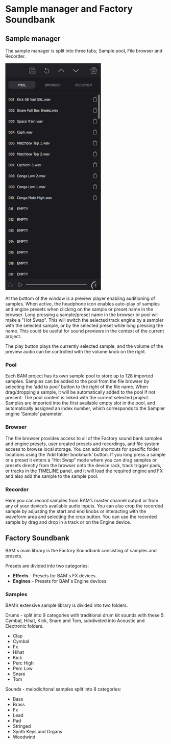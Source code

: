 # Sample manager and Factory Soundbank

## Sample manager

The sample manager is split into three tabs; Sample pool, File browser
and Recorder.

<img src="/bam/images/sample-manager-soundbank/sample-manager.png" width="300" alt="sample-manager-pool.png" />

At the bottom of the window is a preview player enabling auditioning of
samples. When active, the headphone icon enables auto-play of samples
and engine presets when clicking on the sample or preset name in the
browser. Long pressing a sample/preset name in the browser or pool will
make a "Hot Swap". This will switch the selected track engine by a
sampler with the selected sample, or by the selected preset while long
pressing the name. This could be useful for sound previews in the
context of the current project.

The play button plays the currently selected sample, and the volume of
the preview audio can be controlled with the volume knob on the right.

### Pool

Each BAM project has its own sample pool to store up to 128 imported
samples. Samples can be added to the pool from the file browser by
selecting the ‘add to pool’ button to the right of the file name. When
drag/dropping a sample, it will be automatically added to the pool if
not present. The pool content is linked with the current selected
project. Samples are imported into the first available empty slot in the
pool, and automatically assigned an index number, which corresponds to
the Sampler engine ‘Sample’ parameter.

### Browser

The file browser provides access to all of the Factory sound bank
samples and engine presets, user created presets and recordings, and
file system access to browse local storage. You can add shortcuts for
specific folder locations using the ‘Add folder bookmark’ button. If you
long press a sample or a preset it enters a “Hot Swap” mode where you
can drag samples or presets directly from the browser onto the device
rack, track trigger pads, or tracks in the TIMELINE panel, and it will
load the required engine and FX and also add the sample to the sample
pool.

### Recorder

Here you can record samples from BAM’s master channel output or from any
of your device’s available audio inputs. You can also crop the recorded
sample by adjusting the start and end knobs or interacting with the
waveform area and selecting the crop button. You can use the recorded
sample by drag and drop in a track or on the Engine device.

## Factory Soundbank

BAM´s main library is the Factory Soundbank consisting of samples and
presets.

Presets are divided into two categories:

- **Effects** - Presets for BAM´s FX devices
- **Engines** - Presets for BAM´s Engine devices

### Samples

BAM’s extensive sample library is divided into two folders.

Drums - split into 9 categories with traditional drum kit sounds with
these 5: Cymbal, Hihat, Kick, Snare and Tom, subdivided into Acoustic
and Electronic folders.

- Clap
- Cymbal
- Fx
- Hihat
- Kick
- Perc High
- Perc Low
- Snare
- Tom

Sounds - melodic/tonal samples split into 8 categories:

- Bass
- Brass
- Fx
- Lead
- Pad
- Stringed
- Synth Keys and Organs
- Woodwind
